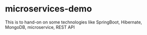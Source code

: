 # microservices-demo
This is to hand-on on some technologies like SpringBoot, Hibernate, MongoDB, microservice, REST  API
